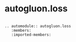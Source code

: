 # autogluon.loss

```eval_rst

.. automodule:: autogluon.loss
   :members:
   :imported-members:
```